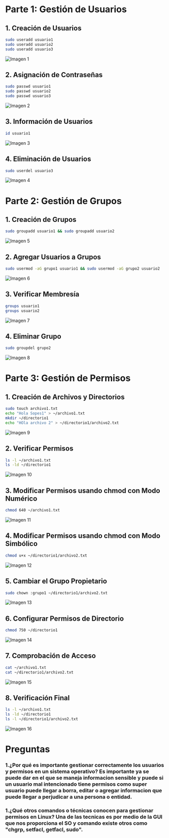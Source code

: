 # Parte 1: Gestión de Usuarios
## 1. Creación de Usuarios
```bash
sudo useradd usuario1
sudo useradd usuario2
sudo useradd usuario3
```
![Imagen 1](./imag/img1.png)
## 2. Asignación de Contraseñas
```bash
sudo passwd usuario1
sudo passwd usuario2
sudo passwd usuario3
```
![Imagen 2](./imag/img1.2.png)
## 3. Información de Usuarios
```bash
id usuario1
```
![Imagen 3](./imag/img1.3.png)
## 4. Eliminación de Usuarios
```bash
sudo userdel usuario3
```
![Imagen 4](./imag/img1.4.png)

# Parte 2: Gestión de Grupos

## 1. Creación de Grupos
```bash
sudo groupadd usuario1 && sudo groupadd usuario2

```
![Imagen 5](./imag/img2.1.png)
## 2. Agregar Usuarios a Grupos
```bash
sudo usermod -aG grupo1 usuario1 && sudo usermod -aG grupo2 usuario2

```
![Imagen 6](./imag/img2.2.png)
## 3. Verificar Membresía
```bash
groups usuario1
groups usuario2
```
![Imagen 7](./imag/img2.3.png)
## 4. Eliminar Grupo
```bash
sudo groupdel grupo2
```
![Imagen 8](./imag/img2.4.png)

# Parte 3: Gestión de Permisos

## 1. Creación de Archivos y Directorios
```bash
sudo touch archivo1.txt
echo "Hola Sopes1" > ~/archivo1.txt
mkdir ~/directorio1
echo "HOla archivo 2" > ~/directorio1/archivo2.txt
```
![Imagen 9](./imag/img3.1.png)
## 2. Verificar Permisos
```bash
ls -l ~/archivo1.txt
ls -ld ~/directorio1
```
![Imagen 10](./imag/img3.2.png)
## 3. Modificar Permisos usando chmod con Modo Numérico
```bash
chmod 640 ~/archivo1.txt
```
![Imagen 11](./imag/img3.3.png)

## 4. Modificar Permisos usando chmod con Modo Simbólico
```bash
chmod u+x ~/directorio1/archivo2.txt
```
![Imagen 12](./imag/img3.4.png)
## 5. Cambiar el Grupo Propietario
```bash
sudo chown :grupo1 ~/directorio1/archivo2.txt
```
![Imagen 13](./imag/img3.5.png)
## 6. Configurar Permisos de Directorio
```bash
chmod 750 ~/directorio1
```
![Imagen 14](./imag/img3.6.png)
## 7. Comprobación de Acceso
```bash
cat ~/archivo1.txt
cat ~/directorio1/archivo2.txt
```
![Imagen 15](./imag/img3.7.png)

## 8. Verificación Final
```bash
ls -l ~/archivo1.txt
ls -ld ~/directorio1
ls -l ~/directorio1/archivo2.txt
```
![Imagen 16](./imag/img3.8.png)

# Preguntas
### 1.¿Por qué es importante gestionar correctamente los usuarios y permisos en un sistema operativo? Es importante ya se puede dar en el que se maneja informacion sensible y puede si un usuario mal intencionado tiene permisos como super usuario puede llegar a borra, editar o agregar informacion que puede llegar a perjudicar a una persona o entidad.

### 1.¿Qué otros comandos o técnicas conocen para gestionar permisos en Linux? Una de las tecnicas es por medio de la GUI que nos proporciona el SO y comando existe otros como "chgrp, setfacl, getfacl, sudo".
